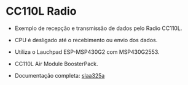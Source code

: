 # CC110L Radio

- Exemplo de recepção e transmissão de dados pelo Radio CC110L.
- CPU é desligado até o recebimento ou envio dos dados.
- Utiliza o Lauchpad ESP-MSP430G2 com MSP430G2553.
- CC110L Air Module BoosterPack.

- Documentação completa: [slaa325a](https://www.ti.com/lit/an/slaa325a/slaa325a.pdf?ts=1604683319136&ref_url=https%253A%252F%252Fwww.google.com%252F)

